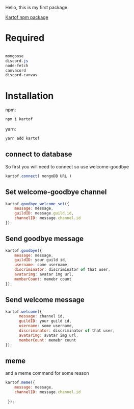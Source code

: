 Hello, this is my first package.

	

<a href="https://www.npmjs.com/package/kartof">Kartof npm package</a>

# Required
```powershell

mongoose
discord.js
node-fetch
canvacord
discord-canvas

```
# Installation

npm:
```powershell
npm i kartof
 ```

yarn:
```powershell
yarn add kartof
 ```

## connect to database

So first you will need to connect so use welcome-goodbye

  ```js
kartof.connect( mongoDB URL )
  ```
  
  ## Set welcome-goodbye channel

  ```js
kartof.goodbye_welcome_set({ 
      message: message,
      guildID: message.guild.id,
      channelID: message.channel.id
});
  ```
  
   ## Send goodbye message

  ```js
kartof.goodbye({ 
      message: message,
      guildID: your guild id,
      username: some username,
	  discriminator: discriminator of that user,
	  avatarimg: avatar img url,
	  memberCount: memebr count
});
  ```
 ## Send welcome message

```js
kartof.welcome({ 
      message: channel id,
      guildID: your guild id,
      username: some username,
	  discriminator: discriminator of that user,
	  avatarimg: avatar img url,
	  memberCount: memebr count
});
```


 ## meme
and a meme command for some reason 
  ```js
kartof.meme({ 
      message: message,
      channelID: message.channel.id
      
   });
```
